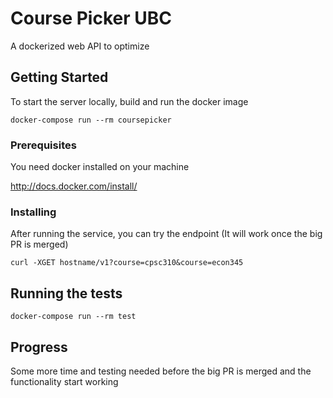 # Course Picker UBC

A dockerized web API to optimize 

## Getting Started

To start the server locally, build and run the docker image
```
docker-compose run --rm coursepicker
```
### Prerequisites

You need docker installed on your machine

http://docs.docker.com/install/

### Installing

After running the service, you can try the endpoint (It will work once the big PR is merged)
```
curl -XGET hostname/v1?course=cpsc310&course=econ345
```

## Running the tests

```
docker-compose run --rm test
```

## Progress
Some more time and testing needed before the big PR is merged
and the functionality start working